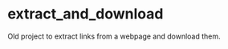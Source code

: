 extract_and_download
====================

Old project to extract links from a webpage and download them.

